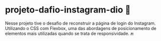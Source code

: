 # projeto-dafio-instagram-dio 🚀
Nesse projeto tive o desafio de reconstruir a página de login do Instagram. Utilizando o CSS com Flexbox, uma das abordagens de posicionamento de elementos mais utilizadas quando se trata de responsividade.  🔚
